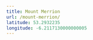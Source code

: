 ```yaml
---
title: Mount Merrion
url: /mount-merrion/
latitude: 53.2932235
longitude: -6.2117130000000005
---
```


